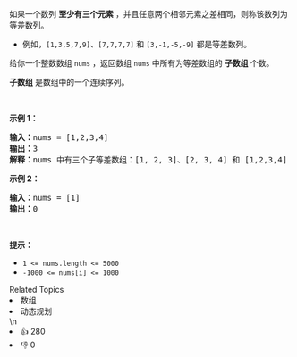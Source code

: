 <p>如果一个数列 <strong>至少有三个元素</strong> ，并且任意两个相邻元素之差相同，则称该数列为等差数列。</p>

<ul>
	<li>例如，<code>[1,3,5,7,9]</code>、<code>[7,7,7,7]</code> 和 <code>[3,-1,-5,-9]</code> 都是等差数列。</li>
</ul>

<div class="original__bRMd">
<div>
<p>给你一个整数数组 <code>nums</code> ，返回数组 <code>nums</code> 中所有为等差数组的 <strong>子数组</strong> 个数。</p>

<p><strong>子数组</strong> 是数组中的一个连续序列。</p>

<p> </p>

<p><strong>示例 1：</strong></p>

<pre>
<strong>输入：</strong>nums = [1,2,3,4]
<strong>输出：</strong>3
<strong>解释：</strong>nums 中有三个子等差数组：[1, 2, 3]、[2, 3, 4] 和 [1,2,3,4] 自身。
</pre>

<p><strong>示例 2：</strong></p>

<pre>
<strong>输入：</strong>nums = [1]
<strong>输出：</strong>0
</pre>

<p> </p>

<p><strong>提示：</strong></p>

<ul>
	<li><code>1 <= nums.length <= 5000</code></li>
	<li><code>-1000 <= nums[i] <= 1000</code></li>
</ul>
</div>
</div>
<div><div>Related Topics</div><div><li>数组</li><li>动态规划</li></div></div>\n<div><li>👍 280</li><li>👎 0</li></div>
